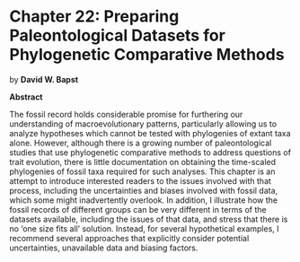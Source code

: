 # <strong>Chapter 22:</strong> Preparing Paleontological Datasets for Phylogenetic Comparative Methods

by **David W. Bapst**

**Abstract**

The fossil record holds considerable promise for furthering our understanding of macroevolutionary patterns, particularly allowing us to analyze hypotheses which cannot be tested with phylogenies of extant taxa alone. However, although there is a growing number of paleontological studies that use phylogenetic comparative methods to address questions of trait evolution, there is little documentation on obtaining the time-scaled phylogenies of fossil taxa required for such analyses. This chapter is an attempt to introduce interested readers to the issues involved with that process, including the uncertainties and biases involved with fossil data, which some might inadvertently overlook. In addition, I illustrate how the fossil records of different groups can be very different in terms of the datasets available, including the issues of that data, and stress that there is no ‘one size fits all’ solution. Instead, for several hypothetical examples, I recommend several approaches that explicitly consider potential uncertainties, unavailable data and biasing factors.
